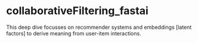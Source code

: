 # collaborativeFiltering_fastai
This deep dive focusses on recommender systems and embeddings [latent factors] to derive meaning from user-item interactions.
